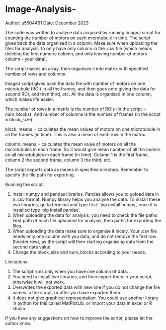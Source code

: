 # Image-Analysis-
Author: u5504461 
Date: December 2023 

The code was written to analyse data acquired by running ImageJ script for counting the number of motors on each microtubule in time. 
The script gives back the data organised in a column. Make sure when uploading the files for analysis, to only have only column in the .csv file (which means deleting the first numeric column, and only leaving number of motors column - your data). 

The script makes an array, then organises it into matrix with specified number of rows and columns. 

ImageJ script gives back the data file with number of motors on one microtubule (ROI) in all the frames, and then goes onto giving the data for second ROI, and then third, etc. All the data is organised in one column, which makes life easier. 

The number of rows in a matrix is the number of ROIs (in the script = num_blocks). And number of columns is the number of frames (in the script = block_size). 

block_means = calculates the mean values of motors on one microtubule in all the frames (in time). This is also a mean of each row in the matrix. 

column_means = calculates the mean value of motors on all the microtubules in each frame. So it would give mean number of all the motors on all microtubules in each frame (in time). Column 1 is the first frame, column 2 the second frame, column 3 the third, etc. 

The script exports data as means in specified directory. Remember to specify the file path for exporting. 

Running the script: 

1. Install numpy and pandas libraries. Pandas allows you to upload data in a .csv format. Numpy library helps you analyse the data. 
To install these two libraries, go to terminal and type first: ‘pip install numpy’, once it is installed type ‘pip install pandas’. 
2. When uploading the data for analysis, you need to check the file paths. First path of each file uploaded for analysis, then paths for exporting the files. 
3. When uploading the data make sure to organise it nicely. Your .csv file needs only one column with you data, and do not remove the first row (header row), as the script will then starting organising data from the second data value. 
4. Change the block_size and num_blocks according to your needs. 

Limitations: 

1. The script runs only when you have one column of data. 
2. You need to install two libraries, and then import them in your script, otherwise it will not work. 
3. Overwrites the exported data with new one if you do not change the file names in the script, or after you have exported them. 
4. It does not give graphical representation. You could use another library in python for this called MatPlotLib, or import your data in excel or R studio. 

If you have any suggestions on how to improve the script, please let the author know. 


